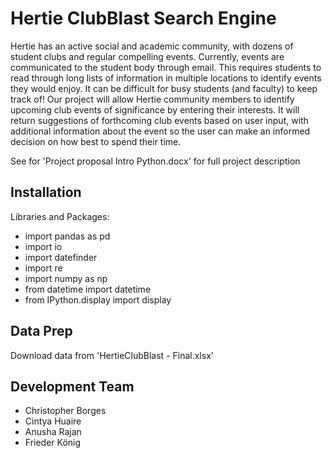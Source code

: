 # Hertie ClubBlast Search Engine
Hertie has an active social and academic community, with dozens of student clubs and regular compelling events. 
Currently, events are communicated to the student body through email. 
This requires students to read through long lists of information in multiple locations to identify events they would enjoy.
It can be difficult for busy students (and faculty) to keep track of! Our project will allow Hertie community members to identify upcoming club events of significance by entering their interests. 
It will return suggestions of forthcoming club events based on user input, with additional information about the event so the user can make an informed decision on how best to spend their time.

See for 'Project proposal Intro Python.docx' for full project description

## Installation

Libraries and Packages:
- import pandas as pd
- import io
- import datefinder
- import re
- import numpy as np
- from datetime import datetime
- from IPython.display import display

## Data Prep
Download data from 'HertieClubBlast - Final.xlsx'


## Development Team 
- Christopher Borges
- Cintya Huaire
- Anusha Rajan
- Frieder König
